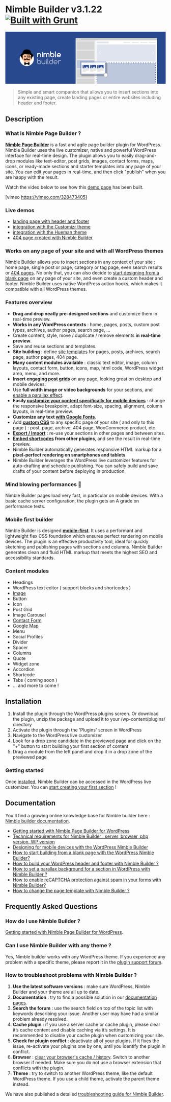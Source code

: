 # Nimble Builder v3.1.22 [![Built with Grunt](https://cdn.gruntjs.com/builtwith.png)](http://gruntjs.com/)
![Nimble Builder](/nimble_banner.png)

> Simple and smart companion that allows you to insert sections into any existing page, create landing pages or entire websites including header and footer.

## Description
### What is Nimble Page Builder ?
**[Nimble Page Builder](https://nimblebuilder.com/)** is a fast and agile page builder plugin for WordPress. Nimble Builder uses the live customizer, native and powerful WordPress interface for real-time design.
The plugin allows you to easily drag-and-drop modules like text-editor, post grids, images, contact forms, maps, icons, or ready-made sections and starter templates into any page of your site. You can edit your pages in real-time, and then click "publish" when you are happy with the result.

Watch the video below to see how this [demo page](https://demo.presscustomizr.com/nimble-builder/) has been built.

[vimeo https://vimeo.com/328473405]

### Live demos
* [landing page with header and footer](https://nimblebuilder.com/landing-page-with-header-and-footer/)
* [integration with the Customizr theme](https://demo.presscustomizr.com/nimble-builder/)
* [integration with the Hueman theme](https://demo-hueman.presscustomizr.com/nimble-builder/)
* [404 page created with Nimble Builder](https://docs.presscustomizr.com/article/372-design-your-404-page-with-the-nimble-builder/)

### Works on any page of your site and with all WordPress themes
Nimble Builder allows you to insert sections in any context of your site : home page, single post or page, category or tag page, even search results or [404 pages](https://docs.presscustomizr.com/article/372-design-your-404-page-with-the-nimble-builder/). No only that, you can also decide to [start designing from a blank page](https://docs.presscustomizr.com/article/371-how-to-start-building-from-a-blank-page-with-the-wordpress-nimble-builder/) on any page of your site, and even create a custom header and footer. Nimble Builder uses native WordPress action hooks, which makes it compatible with all WordPress themes.

### Features overview
* **Drag and drop neatly pre-designed sections** and customize them in real-time preview.
* **Works in any WordPress contexts** : home, pages, posts, custom post types, archives, author pages, search page, ...
* Create content, style, move / duplicate / remove elements **in real-time preview**.
* Save and reuse sections and templates.
* **Site building** : define [site templates](https://docs.presscustomizr.com/article/428-how-to-use-site-templates-with-nimble-builder) for pages, posts, archives, search page, author pages, 404 page.
* **Many content modules available** : classic text editor, image, column layouts, contact form, button, icons, map, html code, WordPress widget area, menu, and more.
* **Insert engaging [post grids](https://docs.presscustomizr.com/article/393-how-to-add-post-grids-to-any-wordpress-page-with-nimble-builder/)** on any page, looking great on desktop and mobile devices.
* Use **full width image or video backgrounds** for your sections, and [enable a parallax effect](https://docs.presscustomizr.com/article/380-how-to-set-a-parallax-background-for-a-section-in-wordpress-with-the-nimble-builder/).
* **Easily [customize your content specifically for mobile devices](https://docs.presscustomizr.com/article/343-designing-for-mobile-devices-with-wordpress-nimble-builder/)** : change the responsive breakpoint, adapt font-size, spacing, alignment, column layouts, in real-time preview.
* **Customize any text [with Google Fonts](https://docs.presscustomizr.com/article/364-how-to-use-google-fonts-with-the-nimble-builder/)**.
* Add **[custom CSS](https://docs.presscustomizr.com/article/409-how-to-add-custom-css-to-a-specific-page-of-your-wordpress-site/)** to any specific page of your site ( and only to this page ) : post, page, archive, 404 page, WooCommerce product, etc.
* **[Export / Import](https://docs.presscustomizr.com/article/391-how-to-export-and-import-templates-with-nimble-builder)** : re-use your sections in other pages and between sites.
* **[Embed shortcodes](https://docs.presscustomizr.com/article/350-how-to-use-shortcodes-from-other-plugins-with-the-nimble-builder-plugin/) from other plugins**, and see the result in real-time preview.
* Nimble Builder automatically generates responsive HTML markup for a **pixel-perfect rendering on smartphones and tablets**.
* Nimble Builder leverages the WordPress live customizer features for auto-drafting and schedule publishing. You can safely build and save drafts of your content before deploying in production.

### Mind blowing performances 🚀
Nimble Builder pages load very fast, in particular on mobile devices. With a basic cache server configuration, the plugin gets an A grade on performance tests.

### Mobile first builder
Nimble Builder is designed **[mobile-first](https://docs.presscustomizr.com/article/343-designing-for-mobile-devices-with-wordpress-nimble-builder)**. It uses a performant and lightweight flex CSS foundation which ensures perfect rendering on mobile devices. The plugin is an effective productivity tool, ideal for quickly sketching and publishing pages with sections and columns. Nimble Builder generates clean and fluid HTML markup that meets the highest SEO and accessibility standards.

### Content modules
* Headings
* WordPress text editor ( support blocks and shortcodes )
* [Image](https://docs.presscustomizr.com/article/381-how-to-enable-lightbox-on-your-images-with-the-nimble-builder/)
* Button
* Icon
* Post Grid
* Image Carousel
* [Contact Form](https://docs.presscustomizr.com/article/385-how-to-enable-recaptcha-protection-against-spam-in-your-forms-with-the-nimble-builder/)
* [Google Map](https://docs.presscustomizr.com/article/387-how-to-insert-google-maps-in-your-wordpress-pages-with-the-nimble-builder/)
* Menu
* Social Profiles
* Divider
* Spacer
* Columns
* Quote
* Widget zone
* Accordion
* Shortcode
* Tabs ( coming soon )
* ... and more to come !

## Installation
1. Install the plugin through the WordPress plugins screen. Or download the plugin, unzip the package and upload it to your /wp-content/plugins/ directory
2. Activate the plugin through the 'Plugins' screen in WordPress
3. Navigate to the WordPress live customizer
4. Look for a drop zone candidate in the previewed page and click on the "+" button to start building your first section of content
5. Drag a module from the left panel and drop it in a drop zone of the previewed page

### Getting started
Once [installed](https://docs.presscustomizr.com/article/347-installing-the-nimble-builder-plugin/), Nimble Builder can be accessed in the WordPress live customizer. You can [start creating your first section](https://docs.presscustomizr.com/article/337-getting-started-with-the-nimble-builder-plugin/) !

## Documentation
You'll find a growing online knowledge base for Nimble builder here : [Nimble builder documentation](https://docs.presscustomizr.com/collection/334-nimble-builder/).

* [Getting started with Nimble Page Builder for WordPress](https://docs.presscustomizr.com/article/337-getting-started-with-the-nimble-builder-plugin)
* [Technical requirements for Nimble Builder : server, browser, php version, WP version](https://docs.presscustomizr.com/article/355-technical-requirements-server-browser-php-version-wordpress-version)
* [Designing for mobile devices with the WordPress Nimble Builder](https://docs.presscustomizr.com/article/343-designing-for-mobile-devices-with-wordpress-nimble-builder)
* [How to start building from a blank page with the WordPress Nimble Builder?](https://docs.presscustomizr.com/article/371-how-to-start-building-from-a-blank-page-with-the-wordpress-nimble-builder)
* [How to build your WordPress header and footer with Nimble Builder ?](https://docs.presscustomizr.com/article/358-building-your-header-and-footer-with-the-nimble-builder)
* [How to set a parallax background for a section in WordPress with Nimble Builder ?](https://docs.presscustomizr.com/article/380-how-to-set-a-parallax-background-for-a-section-in-wordpress-with-the-nimble-builder)
* [How to enable reCAPTCHA protection against spam in your forms with Nimble Builder?](https://docs.presscustomizr.com/article/385-how-to-enable-recaptcha-protection-against-spam-in-your-forms-with-the-nimble-builder)
* [How to change the page template with Nimble Builder ?](https://docs.presscustomizr.com/article/339-changing-the-page-template)


## Frequently Asked Questions
### How do I use Nimble Builder ?

[Getting started with Nimble Page Builder for WordPress](https://docs.presscustomizr.com/article/337-getting-started-with-the-nimble-builder-plugin/).

### Can I use Nimble Builder with any theme ?

Yes, Nimble builder works with any WordPress theme. If you experience any problem with a specific theme, please report it in the [plugin support forum](https://wordpress.org/support/plugin/nimble-builder).

### How to troubleshoot problems with Nimble Builder ?
1. **Use the latest software versions** : make sure WordPress, Nimble Builder and your theme are all up to date.
2. **Documentation** : try to find a possible solution in our [documentation pages](https://docs.presscustomizr.com/collection/334-nimble-builder/).
3. **Search the forum** : use the search field on top of the topic list with keywords describing your issue. Another user may have had a similar problem already resolved.
4. **Cache plugin** : if you use a server cache or cache plugin, please clear it’s cache content and disable caching via it’s settings. It is recommended to disable your cache plugin when customizing your site.
5. **Check for plugin conflict** : deactivate all of your plugins. If it fixes the issue, re-activate your plugins one by one, until you identify the plugin in conflict.
6. **Browser** : [clear your browser's cache / history](https://docs.presscustomizr.com/article/309-how-to-clear-your-browsers-cache-cookies-and-history/). Switch to another browser if needed. Make sure you do not use a browser extension that conflicts with the plugin.
7. **Theme** : try to switch to another WordPress theme, like the default WordPress theme. If you use a child theme, activate the parent theme instead.

We have also published a detailed [troubleshooting guide for Nimble Builder](https://docs.presscustomizr.com/article/351-nimble-troubleshooting-guide/).